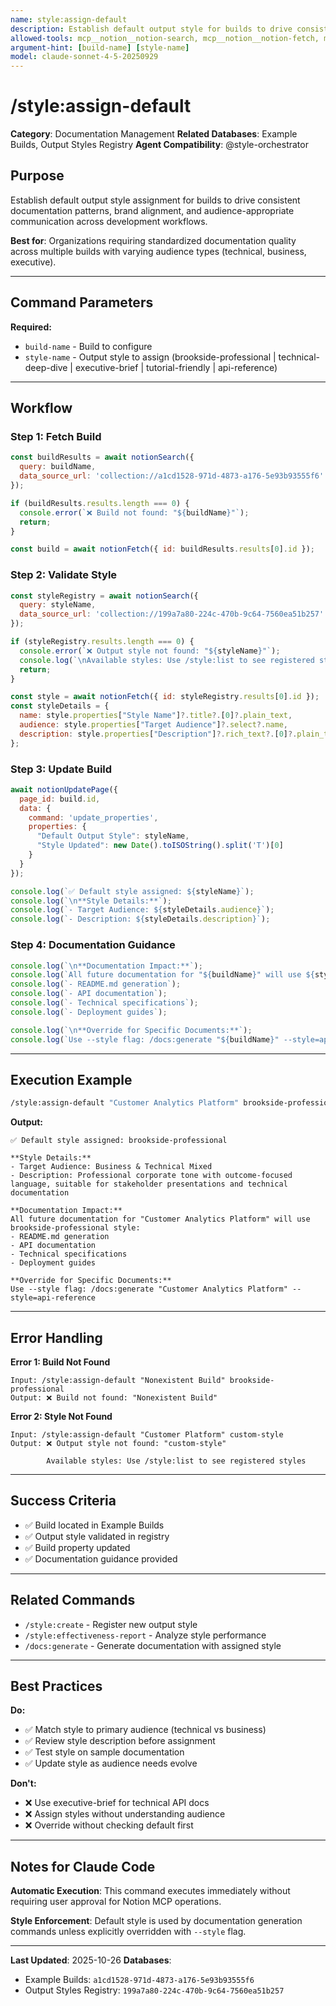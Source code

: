 ```yaml
---
name: style:assign-default
description: Establish default output style for builds to drive consistent documentation patterns and brand alignment across development workflows
allowed-tools: mcp__notion__notion-search, mcp__notion__notion-fetch, mcp__notion__notion-update-page
argument-hint: [build-name] [style-name]
model: claude-sonnet-4-5-20250929
---
```


# /style:assign-default

**Category**: Documentation Management
**Related Databases**: Example Builds, Output Styles Registry
**Agent Compatibility**: @style-orchestrator

## Purpose

Establish default output style assignment for builds to drive consistent documentation patterns, brand alignment, and audience-appropriate communication across development workflows.

**Best for**: Organizations requiring standardized documentation quality across multiple builds with varying audience types (technical, business, executive).

---

## Command Parameters

**Required:**
- `build-name` - Build to configure
- `style-name` - Output style to assign (brookside-professional | technical-deep-dive | executive-brief | tutorial-friendly | api-reference)

---

## Workflow

### Step 1: Fetch Build

```javascript
const buildResults = await notionSearch({
  query: buildName,
  data_source_url: 'collection://a1cd1528-971d-4873-a176-5e93b93555f6'
});

if (buildResults.results.length === 0) {
  console.error(`❌ Build not found: "${buildName}"`);
  return;
}

const build = await notionFetch({ id: buildResults.results[0].id });
```

### Step 2: Validate Style

```javascript
const styleRegistry = await notionSearch({
  query: styleName,
  data_source_url: 'collection://199a7a80-224c-470b-9c64-7560ea51b257'
});

if (styleRegistry.results.length === 0) {
  console.error(`❌ Output style not found: "${styleName}"`);
  console.log(`\nAvailable styles: Use /style:list to see registered styles`);
  return;
}

const style = await notionFetch({ id: styleRegistry.results[0].id });
const styleDetails = {
  name: style.properties["Style Name"]?.title?.[0]?.plain_text,
  audience: style.properties["Target Audience"]?.select?.name,
  description: style.properties["Description"]?.rich_text?.[0]?.plain_text
};
```

### Step 3: Update Build

```javascript
await notionUpdatePage({
  page_id: build.id,
  data: {
    command: 'update_properties',
    properties: {
      "Default Output Style": styleName,
      "Style Updated": new Date().toISOString().split('T')[0]
    }
  }
});

console.log(`✅ Default style assigned: ${styleName}`);
console.log(`\n**Style Details:**`);
console.log(`- Target Audience: ${styleDetails.audience}`);
console.log(`- Description: ${styleDetails.description}`);
```

### Step 4: Documentation Guidance

```javascript
console.log(`\n**Documentation Impact:**`);
console.log(`All future documentation for "${buildName}" will use ${styleName} style:`);
console.log(`- README.md generation`);
console.log(`- API documentation`);
console.log(`- Technical specifications`);
console.log(`- Deployment guides`);

console.log(`\n**Override for Specific Documents:**`);
console.log(`Use --style flag: /docs:generate "${buildName}" --style=api-reference`);
```

---

## Execution Example

```bash
/style:assign-default "Customer Analytics Platform" brookside-professional
```

**Output:**
```
✅ Default style assigned: brookside-professional

**Style Details:**
- Target Audience: Business & Technical Mixed
- Description: Professional corporate tone with outcome-focused language, suitable for stakeholder presentations and technical documentation

**Documentation Impact:**
All future documentation for "Customer Analytics Platform" will use brookside-professional style:
- README.md generation
- API documentation
- Technical specifications
- Deployment guides

**Override for Specific Documents:**
Use --style flag: /docs:generate "Customer Analytics Platform" --style=api-reference
```

---

## Error Handling

**Error 1: Build Not Found**
```
Input: /style:assign-default "Nonexistent Build" brookside-professional
Output: ❌ Build not found: "Nonexistent Build"
```

**Error 2: Style Not Found**
```
Input: /style:assign-default "Customer Platform" custom-style
Output: ❌ Output style not found: "custom-style"

        Available styles: Use /style:list to see registered styles
```

---

## Success Criteria

- ✅ Build located in Example Builds
- ✅ Output style validated in registry
- ✅ Build property updated
- ✅ Documentation guidance provided

---

## Related Commands

- `/style:create` - Register new output style
- `/style:effectiveness-report` - Analyze style performance
- `/docs:generate` - Generate documentation with assigned style

---

## Best Practices

**Do:**
- ✅ Match style to primary audience (technical vs business)
- ✅ Review style description before assignment
- ✅ Test style on sample documentation
- ✅ Update style as audience needs evolve

**Don't:**
- ❌ Use executive-brief for technical API docs
- ❌ Assign styles without understanding audience
- ❌ Override without checking default first

---

## Notes for Claude Code

**Automatic Execution**: This command executes immediately without requiring user approval for Notion MCP operations.

**Style Enforcement**: Default style is used by documentation generation commands unless explicitly overridden with `--style` flag.

---

**Last Updated**: 2025-10-26
**Databases**:
- Example Builds: `a1cd1528-971d-4873-a176-5e93b93555f6`
- Output Styles Registry: `199a7a80-224c-470b-9c64-7560ea51b257`
